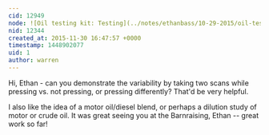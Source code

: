 ```yaml
---
cid: 12949
node: ![Oil testing kit: Testing](../notes/ethanbass/10-29-2015/oil-testing-kit-testing)
nid: 12344
created_at: 2015-11-30 16:47:57 +0000
timestamp: 1448902077
uid: 1
author: warren
---
```


Hi, Ethan - can you demonstrate the variability by taking two scans while pressing vs. not pressing, or pressing differently? That'd be very helpful. 

I also like the idea of a motor oil/diesel blend, or perhaps a dilution study of motor or crude oil. It was great seeing you at the Barnraising, Ethan -- great work so far!